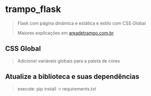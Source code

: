 # trampo_flask 
>Flask com página dinâmica e estática e estilo com CSS Global
> 
>Maiores explicações em [areadetrampo.com.br](https://www.areadetrampo.com.br/category/python/)

## CSS Global
>Adicionei variáveis globais para a paleta de cores

## Atualize a biblioteca e suas dependências
>execute: pip install -r requirements.txt

